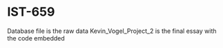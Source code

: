 # IST-659

Database file is the raw data
Kevin_Vogel_Project_2 is the final essay with the code embedded
